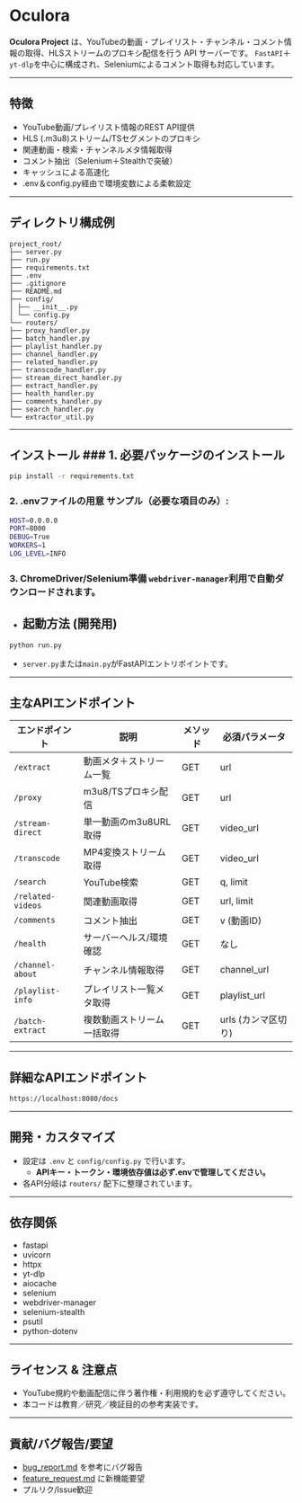 # Oculora
**Oculora Project** は、YouTubeの動画・プレイリスト・チャンネル・コメント情報の取得、HLSストリームのプロキシ配信を行う API サーバーです。 `FastAPI`＋`yt-dlp`を中心に構成され、Seleniumによるコメント取得も対応しています。

---
## 特徴 
- YouTube動画/プレイリスト情報のREST API提供 
- HLS (.m3u8)ストリーム/TSセグメントのプロキシ
- 関連動画・検索・チャンネルメタ情報取得 
- コメント抽出（Selenium＋Stealthで突破） 
- キャッシュによる高速化 
- .env＆config.py経由で環境変数による柔軟設定 
---

##  ディレクトリ構成例
```
project_root/  
├── server.py  
├── run.py  
├── requirements.txt  
├── .env  
├── .gitignore  
├── README.md  
├── config/  
│ ├── __init__.py  
│ └── config.py  
└── routers/  
├── proxy_handler.py  
├── batch_handler.py  
├── playlist_handler.py  
├── channel_handler.py  
├── related_handler.py  
├── transcode_handler.py  
├── stream_direct_handler.py  
├── extract_handler.py  
├── health_handler.py  
├── comments_handler.py  
├── search_handler.py  
└── extractor_util.py
```
---
##  インストール ### 1. 必要パッケージのインストール
```bash
pip install -r requirements.txt
```
### 2. .envファイルの用意 サンプル（必要な項目のみ）:
```bash
HOST=0.0.0.0  
PORT=8000  
DEBUG=True  
WORKERS=1  
LOG_LEVEL=INFO
```
### 3. ChromeDriver/Selenium準備 `webdriver-manager`利用で自動ダウンロードされます。 
- ##  起動方法 (開発用)
```bash
python run.py
```
- `server.py`または`main.py`がFastAPIエントリポイントです。

---

##  主なAPIエンドポイント

| エンドポイント           | 説明                          | メソッド | 必須パラメータ             |
|-------------------------|-------------------------------|----------|----------------------------|
| `/extract`              | 動画メタ＋ストリーム一覧      | GET      | url                        |
| `/proxy`                | m3u8/TSプロキシ配信           | GET      | url                        |
| `/stream-direct`        | 単一動画のm3u8URL取得         | GET      | video_url                  |
| `/transcode`            | MP4変換ストリーム取得         | GET      | video_url                  |
| `/search`               | YouTube検索                   | GET      | q, limit                   |
| `/related-videos`       | 関連動画取得                  | GET      | url, limit                 |
| `/comments`             | コメント抽出                  | GET      | v (動画ID)                 |
| `/health`               | サーバーヘルス/環境確認       | GET      | なし                       |
| `/channel-about`        | チャンネル情報取得            | GET      | channel_url                |
| `/playlist-info`        | プレイリスト一覧メタ取得       | GET      | playlist_url               |
| `/batch-extract`        | 複数動画ストリーム一括取得     | GET      | urls (カンマ区切り)        |

---

## 詳細なAPIエンドポイント
```bash
https://localhost:8080/docs
```

---

## 開発・カスタマイズ

- 設定は `.env` と `config/config.py` で行います。
  - **APIキー・トークン・環境依存値は必ず.envで管理してください。**
- 各API分岐は `routers/` 配下に整理されています。

---

##  依存関係

- fastapi
- uvicorn
- httpx
- yt-dlp
- aiocache
- selenium
- webdriver-manager
- selenium-stealth
- psutil
- python-dotenv

---

##  ライセンス & 注意点

- YouTube規約や動画配信に伴う著作権・利用規約を必ず遵守してください。
- 本コードは教育／研究／検証目的の参考実装です。

---

##  貢献/バグ報告/要望

- [bug_report.md](./bug_report.md) を参考にバグ報告
- [feature_request.md](./feature_request.md) に新機能要望
- プルリク/Issue歓迎


